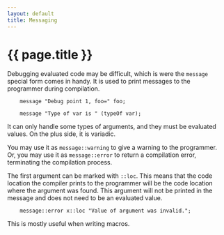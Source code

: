 ```yaml
---
layout: default
title: Messaging
---
```

# {{ page.title }}

Debugging evaluated code may be difficult, which is were the `message` special form comes in handy. It is used to print messages to the programmer during compilation.

```
    message "Debug point 1, foo=" foo;

    message "Type of var is " (typeOf var);
```

It can only handle some types of arguments, and they must be evaluated values. On the plus side, it is variadic.

You may use it as `message::warning` to give a warning to the programmer. Or, you may use it as `message::error` to return a compilation error, terminating the compilation process.

The first argument can be marked with `::loc`. This means that the code location the compiler prints to the programmer will be the code location where the argument was found. This argument will not be printed in the message and does not need to be an evaluated value.

```
    message::error x::loc "Value of argument was invalid.";
```

This is mostly useful when writing macros.